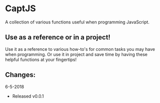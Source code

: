 # CaptJS

A collection of various functions useful when programming JavaScript.

## Use as a reference or in a project!

Use it as a reference to various how-to's for common tasks you may have when programming. Or use it in project and save time by having these helpful functions at your fingertips!

## Changes:

6-5-2018 
- Released v0.0.1